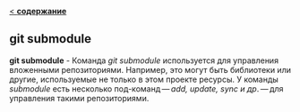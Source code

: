 [< **содержание**](./readme.md)

## git submodule

**git submodule** - Команда *git submodule* используется для управления вложенными репозиториями. Например, это могут быть библиотеки или другие, используемые не только в этом проекте ресурсы. У команды *submodule* есть несколько под-команд — *add, update, sync и др*. — для управления такими репозиториями.